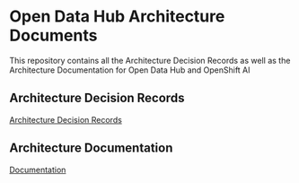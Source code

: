 # Open Data Hub Architecture Documents

This repository contains all the Architecture Decision Records as well as the Architecture Documentation for Open Data Hub and OpenShift AI

## Architecture Decision Records
[Architecture Decision Records](architecture-decision-records)

## Architecture Documentation
[Documentation](documentation)
